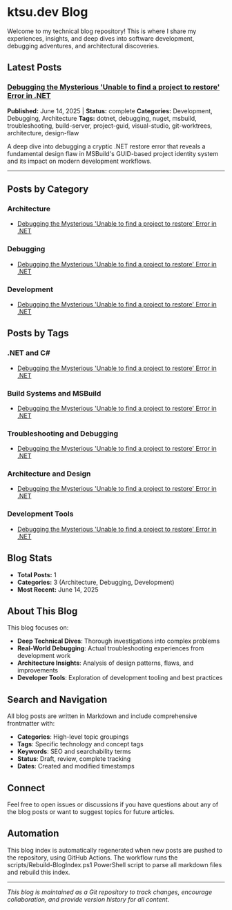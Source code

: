 ﻿# ktsu.dev Blog

Welcome to my technical blog repository! This is where I share my experiences, insights, and deep dives into software development, debugging adventures, and architectural discoveries.

## Latest Posts

### [Debugging the Mysterious 'Unable to find a project to restore' Error in .NET](./dotnet-project-guid-conflicts-build-server-debugging.md)
**Published:** June 14, 2025 | **Status:** complete
**Categories:** Development, Debugging, Architecture
**Tags:** dotnet, debugging, nuget, msbuild, troubleshooting, build-server, project-guid, visual-studio, git-worktrees, architecture, design-flaw

A deep dive into debugging a cryptic .NET restore error that reveals a fundamental design flaw in MSBuild's GUID-based project identity system and its impact on modern development workflows.

---

## Posts by Category

### Architecture
- [Debugging the Mysterious 'Unable to find a project to restore' Error in .NET](./dotnet-project-guid-conflicts-build-server-debugging.md)

### Debugging
- [Debugging the Mysterious 'Unable to find a project to restore' Error in .NET](./dotnet-project-guid-conflicts-build-server-debugging.md)

### Development
- [Debugging the Mysterious 'Unable to find a project to restore' Error in .NET](./dotnet-project-guid-conflicts-build-server-debugging.md)

## Posts by Tags

### .NET and C#
- [Debugging the Mysterious 'Unable to find a project to restore' Error in .NET](./dotnet-project-guid-conflicts-build-server-debugging.md)

### Build Systems and MSBuild
- [Debugging the Mysterious 'Unable to find a project to restore' Error in .NET](./dotnet-project-guid-conflicts-build-server-debugging.md)

### Troubleshooting and Debugging
- [Debugging the Mysterious 'Unable to find a project to restore' Error in .NET](./dotnet-project-guid-conflicts-build-server-debugging.md)

### Architecture and Design
- [Debugging the Mysterious 'Unable to find a project to restore' Error in .NET](./dotnet-project-guid-conflicts-build-server-debugging.md)

### Development Tools
- [Debugging the Mysterious 'Unable to find a project to restore' Error in .NET](./dotnet-project-guid-conflicts-build-server-debugging.md)

## Blog Stats

- **Total Posts:** 1
- **Categories:** 3 (Architecture, Debugging, Development)
- **Most Recent:** June 14, 2025

## About This Blog

This blog focuses on:
- **Deep Technical Dives**: Thorough investigations into complex problems
- **Real-World Debugging**: Actual troubleshooting experiences from development work
- **Architecture Insights**: Analysis of design patterns, flaws, and improvements
- **Developer Tools**: Exploration of development tooling and best practices

## Search and Navigation

All blog posts are written in Markdown and include comprehensive frontmatter with:
- **Categories**: High-level topic groupings
- **Tags**: Specific technology and concept tags
- **Keywords**: SEO and searchability terms
- **Status**: Draft, review, complete tracking
- **Dates**: Created and modified timestamps

## Connect

Feel free to open issues or discussions if you have questions about any of the blog posts or want to suggest topics for future articles.

## Automation

This blog index is automatically regenerated when new posts are pushed to the repository, using GitHub Actions.
The workflow runs the scripts/Rebuild-BlogIndex.ps1 PowerShell script to parse all markdown files and rebuild this index.

---

*This blog is maintained as a Git repository to track changes, encourage collaboration, and provide version history for all content.*
